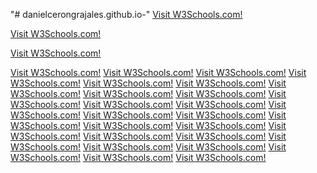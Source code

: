 "# danielcerongrajales.github.io-" 
<a href="https://danielcerongrajales.github.io/App_bars_bottom">Visit W3Schools.com!</a>

<a href="https://danielcerongrajales.github.io/App_bars_top">Visit W3Schools.com!</a>

<a href="https://danielcerongrajales.github.io/Backdrop">Visit W3Schools.com!</a>

<a href="https://danielcerongrajales.github.io/Banners">Visit W3Schools.com!</a>
<a href="https://danielcerongrajales.github.io/Bottom_navigation">Visit W3Schools.com!</a>
<a href="https://danielcerongrajales.github.io/Buttons">Visit W3Schools.com!</a>
<a href="https://danielcerongrajales.github.io/Buttons_floating_action_button">Visit W3Schools.com!</a>
<a href="https://danielcerongrajales.github.io/Cards">Visit W3Schools.com!</a>
<a href="https://danielcerongrajales.github.io/Checkboxes">Visit W3Schools.com!</a>
<a href="https://danielcerongrajales.github.io/Chips/">Visit W3Schools.com!</a>
<a href="https://danielcerongrajales.github.io/Data_tables">Visit W3Schools.com!</a>
<a href="https://danielcerongrajales.github.io/Date_pickers">Visit W3Schools.com!</a>
<a href="https://danielcerongrajales.github.io/Dialogs">Visit W3Schools.com!</a>
<a href="https://danielcerongrajales.github.io/Dividers">Visit W3Schools.com!</a>
<a href="https://danielcerongrajales.github.io/Image_lists">Visit W3Schools.com!</a>
<a href="https://danielcerongrajales.github.io/Lists">Visit W3Schools.com!</a>
<a href="https://danielcerongrajales.github.io/Menus">Visit W3Schools.com!</a>
<a href="https://danielcerongrajales.github.io/Navigation_drawer">Visit W3Schools.com!</a>
<a href="https://danielcerongrajales.github.io/Navigation_rail">Visit W3Schools.com!</a>
<a href="https://danielcerongrajales.github.io/Progress_indicators">Visit W3Schools.com!</a>
<a href="https://danielcerongrajales.github.io/Radio_buttons">Visit W3Schools.com!</a>
<a href="https://danielcerongrajales.github.io/Sheets_bottom">Visit W3Schools.com!</a>
<a href="https://danielcerongrajales.github.io/Sheets_side">Visit W3Schools.com!</a>
<a href="https://danielcerongrajales.github.io/Sliders">Visit W3Schools.com!</a>
<a href="https://danielcerongrajales.github.io/Snackbars">Visit W3Schools.com!</a>
<a href="https://danielcerongrajales.github.io/Switches">Visit W3Schools.com!</a>
<a href="https://danielcerongrajales.github.io/Tabs">Visit W3Schools.com!</a>
<a href="https://danielcerongrajales.github.io/Text_fields">Visit W3Schools.com!</a>
<a href="https://danielcerongrajales.github.io/Time_pickers">Visit W3Schools.com!</a>
<a href="https://danielcerongrajales.github.io/Tooltips/">Visit W3Schools.com!</a>
